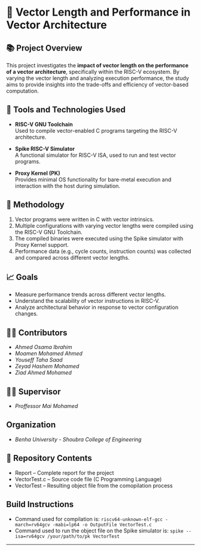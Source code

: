 # 🧠 Vector Length and Performance in Vector Architecture

## 📚 Project Overview

This project investigates the **impact of vector length on the performance of a vector architecture**, specifically within the RISC-V ecosystem. By varying the vector length and analyzing execution performance, the study aims to provide insights into the trade-offs and efficiency of vector-based computation.

## 🔧 Tools and Technologies Used

- **RISC-V GNU Toolchain**  
  Used to compile vector-enabled C programs targeting the RISC-V architecture.

- **Spike RISC-V Simulator**  
  A functional simulator for RISC-V ISA, used to run and test vector programs.

- **Proxy Kernel (PK)**  
  Provides minimal OS functionality for bare-metal execution and interaction with the host during simulation.

## 🧪 Methodology

1. Vector programs were written in C with vector intrinsics.
2. Multiple configurations with varying vector lengths were compiled using the RISC-V GNU Toolchain.
3. The compiled binaries were executed using the Spike simulator with Proxy Kernel support.
4. Performance data (e.g., cycle counts, instruction counts) was collected and compared across different vector lengths.

## 📈 Goals

- Measure performance trends across different vector lengths.
- Understand the scalability of vector instructions in RISC-V.
- Analyze architectural behavior in response to vector configuration changes.

## 👨‍💻 Contributors

- *Ahmed Osama Ibrahim*  
- *Moamen Mohamed Ahmed*  
- *Youseff Taha Saad*
- *Zeyad Hashem Mohamed*
- *Ziad Ahmed Mohamed*

## 🧑‍🏫 Supervisor

- *Proffessor Mai Mohamed*

## Organization

- *Benha University - Shoubra College of Engineering*

## 📂 Repository Contents

- Report – Complete report for the project  
- VectorTest.c – Source code file (C Programming Language)
- VectorTest – Resulting object file from the comopilation process

## Build Instructions

- Command used for  compilation is: `riscv64-unknown-elf-gcc -march=rv64gcv -mabi=lp64 -o OutputFile VectorTest.c`
- Command used to run the object file on the Spike simulator is: `spike --isa=rv64gcv /your/path/to/pk VectorTest`

---


